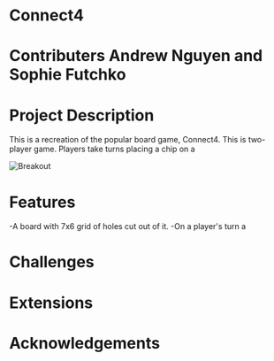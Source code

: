 # Connect4
# Contributers Andrew Nguyen and Sophie Futchko

# Project Description
This is a recreation of the popular board game, Connect4. This is two-player game. Players take turns placing a chip on a 

![Breakout](https://user-images.githubusercontent.com/57144771/167278014-c2733663-06ef-43bc-a1af-e60d4606d615.gif)

# Features
-A board with 7x6 grid of holes cut out of it. 
-On a player's turn a  

# Challenges


# Extensions


# Acknowledgements

